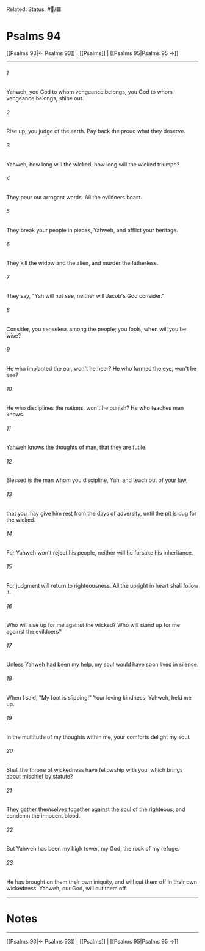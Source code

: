 Related:
Status: #📖/🟥
# Psalms 94

[[Psalms 93|← Psalms 93]] | [[Psalms]] | [[Psalms 95|Psalms 95 →]]
***



###### 1 
Yahweh, you God to whom vengeance belongs, you God to whom vengeance belongs, shine out. 

###### 2 
Rise up, you judge of the earth. Pay back the proud what they deserve. 

###### 3 
Yahweh, how long will the wicked, how long will the wicked triumph? 

###### 4 
They pour out arrogant words. All the evildoers boast. 

###### 5 
They break your people in pieces, Yahweh, and afflict your heritage. 

###### 6 
They kill the widow and the alien, and murder the fatherless. 

###### 7 
They say, "Yah will not see, neither will Jacob's God consider." 

###### 8 
Consider, you senseless among the people; you fools, when will you be wise? 

###### 9 
He who implanted the ear, won't he hear? He who formed the eye, won't he see? 

###### 10 
He who disciplines the nations, won't he punish? He who teaches man knows. 

###### 11 
Yahweh knows the thoughts of man, that they are futile. 

###### 12 
Blessed is the man whom you discipline, Yah, and teach out of your law, 

###### 13 
that you may give him rest from the days of adversity, until the pit is dug for the wicked. 

###### 14 
For Yahweh won't reject his people, neither will he forsake his inheritance. 

###### 15 
For judgment will return to righteousness. All the upright in heart shall follow it. 

###### 16 
Who will rise up for me against the wicked? Who will stand up for me against the evildoers? 

###### 17 
Unless Yahweh had been my help, my soul would have soon lived in silence. 

###### 18 
When I said, "My foot is slipping!" Your loving kindness, Yahweh, held me up. 

###### 19 
In the multitude of my thoughts within me, your comforts delight my soul. 

###### 20 
Shall the throne of wickedness have fellowship with you, which brings about mischief by statute? 

###### 21 
They gather themselves together against the soul of the righteous, and condemn the innocent blood. 

###### 22 
But Yahweh has been my high tower, my God, the rock of my refuge. 

###### 23 
He has brought on them their own iniquity, and will cut them off in their own wickedness. Yahweh, our God, will cut them off.

---
# Notes


***
[[Psalms 93|← Psalms 93]] | [[Psalms]] | [[Psalms 95|Psalms 95 →]]

